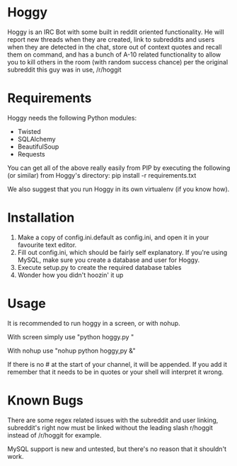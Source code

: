 Hoggy
=====

Hoggy is an IRC Bot with some built in reddit oriented functionality.  He will report new threads when they are created, link to subreddits and users when they are detected in the chat, store out of context quotes and recall them on command, and has a bunch of A-10 related functionality to allow you to kill others in the room (with random success chance) per the original subreddit this guy was in use, /r/hoggit

Requirements
====

Hoggy needs the following Python modules:

* Twisted
* SQLAlchemy
* BeautifulSoup
* Requests

You can get all of the above really easily from PIP by executing the following (or similar) from Hoggy's directory:
    pip install -r requirements.txt

We also suggest that you run Hoggy in its own virtualenv (if you know how).

Installation
====

1. Make a copy of config.ini.default as config.ini, and open it in your favourite text editor.
2. Fill out config.ini, which should be fairly self explanatory. If you're using MySQL, make sure you create a database and user for Hoggy.
3. Execute setup.py to create the required database tables
4. Wonder how you didn't hoozin' it up

Usage
====

It is recommended to run hoggy in a screen, or with nohup.

With screen simply use "python hoggy.py <your channel> <logfile>"

With nohup use "nohup python hoggy,py <your channel> <logfile> &"

If there is no # at the start of your channel, it will be appended.  If you add it remember that it needs to be in quotes or your shell will interpret it wrong.

Known Bugs
====

There are some regex related issues with the subreddit and user linking,  subreddit's right now must be linked without the leading slash r/hoggit instead of /r/hoggit for example.

MySQL support is new and untested, but there's no reason that it shouldn't work.
